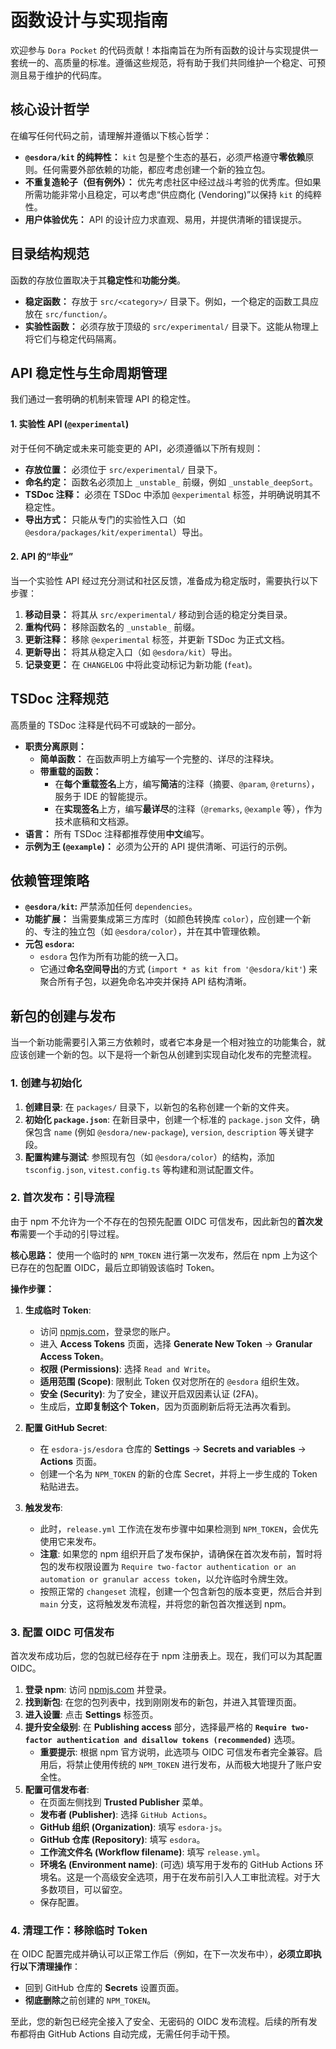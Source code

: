 # 函数设计与实现指南

欢迎参与 `Dora Pocket` 的代码贡献！本指南旨在为所有函数的设计与实现提供一套统一的、高质量的标准。遵循这些规范，将有助于我们共同维护一个稳定、可预测且易于维护的代码库。

## 核心设计哲学

在编写任何代码之前，请理解并遵循以下核心哲学：

- **`@esdora/kit` 的纯粹性：** `kit` 包是整个生态的基石，必须严格遵守**零依赖**原则。任何需要外部依赖的功能，都应考虑创建一个新的独立包。
- **不重复造轮子（但有例外）：** 优先考虑社区中经过战斗考验的优秀库。但如果所需功能非常小且稳定，可以考虑“供应商化 (Vendoring)”以保持 `kit` 的纯粹性。
- **用户体验优先：** API 的设计应力求直观、易用，并提供清晰的错误提示。

## 目录结构规范

函数的存放位置取决于其**稳定性**和**功能分类**。

- **稳定函数：** 存放于 `src/<category>/` 目录下。例如，一个稳定的函数工具应放在 `src/function/`。
- **实验性函数：** 必须存放于顶级的 `src/experimental/` 目录下。这能从物理上将它们与稳定代码隔离。

## API 稳定性与生命周期管理

我们通过一套明确的机制来管理 API 的稳定性。

#### 1. 实验性 API (`@experimental`)

对于任何不确定或未来可能变更的 API，必须遵循以下所有规则：

- **存放位置：** 必须位于 `src/experimental/` 目录下。
- **命名约定：** 函数名必须加上 `_unstable_` 前缀，例如 `_unstable_deepSort`。
- **TSDoc 注释：** 必须在 TSDoc 中添加 `@experimental` 标签，并明确说明其不稳定性。
- **导出方式：** 只能从专门的实验性入口（如 `@esdora/packages/kit/experimental`）导出。

#### 2. API 的“毕业”

当一个实验性 API 经过充分测试和社区反馈，准备成为稳定版时，需要执行以下步骤：

1.  **移动目录：** 将其从 `src/experimental/` 移动到合适的稳定分类目录。
2.  **重构代码：** 移除函数名的 `_unstable_` 前缀。
3.  **更新注释：** 移除 `@experimental` 标签，并更新 TSDoc 为正式文档。
4.  **更新导出：** 将其从稳定入口（如 `@esdora/kit`）导出。
5.  **记录变更：** 在 `CHANGELOG` 中将此变动标记为新功能 (`feat`)。

## TSDoc 注释规范

高质量的 TSDoc 注释是代码不可或缺的一部分。

- **职责分离原则：**
  - **简单函数：** 在函数声明上方编写一个完整的、详尽的注释块。
  - **带重载的函数：**
    - 在**每个重载签名**上方，编写**简洁**的注释（摘要、`@param`, `@returns`），服务于 IDE 的智能提示。
    - 在**实现签名**上方，编写**最详尽**的注释（`@remarks`, `@example` 等），作为技术底稿和文档源。
- **语言：** 所有 TSDoc 注释都推荐使用**中文**编写。
- **示例为王 (`@example`)：** 必须为公开的 API 提供清晰、可运行的示例。

## 依赖管理策略

- **`@esdora/kit`:** 严禁添加任何 `dependencies`。
- **功能扩展：** 当需要集成第三方库时（如颜色转换库 `color`），应创建一个新的、专注的独立包（如 `@esdora/color`），并在其中管理依赖。
- **元包 `esdora`:**
  - `esdora` 包作为所有功能的统一入口。
  - 它通过**命名空间导出**的方式 (`import * as kit from '@esdora/kit'`) 来聚合所有子包，以避免命名冲突并保持 API 结构清晰。

## 新包的创建与发布

当一个新功能需要引入第三方依赖时，或者它本身是一个相对独立的功能集合，就应该创建一个新的包。以下是将一个新包从创建到实现自动化发布的完整流程。

### 1. 创建与初始化

1.  **创建目录**: 在 `packages/` 目录下，以新包的名称创建一个新的文件夹。
2.  **初始化 `package.json`**: 在新目录中，创建一个标准的 `package.json` 文件，确保包含 `name` (例如 `@esdora/new-package`), `version`, `description` 等关键字段。
3.  **配置构建与测试**: 参照现有包（如 `@esdora/color`）的结构，添加 `tsconfig.json`, `vitest.config.ts` 等构建和测试配置文件。

### 2. 首次发布：引导流程

由于 npm 不允许为一个不存在的包预先配置 OIDC 可信发布，因此新包的**首次发布**需要一个手动的引导过程。

**核心思路：** 使用一个临时的 `NPM_TOKEN` 进行第一次发布，然后在 npm 上为这个已存在的包配置 OIDC，最后立即销毁该临时 Token。

**操作步骤：**

1.  **生成临时 Token**:
    - 访问 [npmjs.com](https://www.npmjs.com/)，登录您的账户。
    - 进入 **Access Tokens** 页面，选择 **Generate New Token** -> **Granular Access Token**。
    - **权限 (Permissions)**: 选择 `Read and Write`。
    - **适用范围 (Scope)**: 限制此 Token 仅对您所在的 `@esdora` 组织生效。
    - **安全 (Security)**: 为了安全，建议开启双因素认证 (2FA)。
    - 生成后，**立即复制这个 Token**，因为页面刷新后将无法再次看到。

2.  **配置 GitHub Secret**:
    - 在 `esdora-js/esdora` 仓库的 **Settings** -> **Secrets and variables** -> **Actions** 页面。
    - 创建一个名为 `NPM_TOKEN` 的新的仓库 Secret，并将上一步生成的 Token 粘贴进去。

3.  **触发发布**:
    - 此时，`release.yml` 工作流在发布步骤中如果检测到 `NPM_TOKEN`，会优先使用它来发布。
    - **注意**: 如果您的 npm 组织开启了发布保护，请确保在首次发布前，暂时将包的发布权限设置为 `Require two-factor authentication or an automation or granular access token`，以允许临时令牌生效。
    - 按照正常的 `changeset` 流程，创建一个包含新包的版本变更，然后合并到 `main` 分支，这将触发发布流程，并将您的新包首次推送到 npm。

### 3. 配置 OIDC 可信发布

首次发布成功后，您的包就已经存在于 npm 注册表上。现在，我们可以为其配置 OIDC。

1.  **登录 npm**: 访问 [npmjs.com](https://www.npmjs.com/) 并登录。
2.  **找到新包**: 在您的包列表中，找到刚刚发布的新包，并进入其管理页面。
3.  **进入设置**: 点击 **Settings** 标签页。
4.  **提升安全级别**: 在 **Publishing access** 部分，选择最严格的 **`Require two-factor authentication and disallow tokens (recommended)`** 选项。
    - **重要提示**: 根据 npm 官方说明，此选项与 OIDC 可信发布者完全兼容。启用后，将禁止使用传统的 `NPM_TOKEN` 进行发布，从而极大地提升了账户安全性。
5.  **配置可信发布者**:
    - 在页面左侧找到 **Trusted Publisher** 菜单。
    - **发布者 (Publisher)**: 选择 `GitHub Actions`。
    - **GitHub 组织 (Organization)**: 填写 `esdora-js`。
    - **GitHub 仓库 (Repository)**: 填写 `esdora`。
    - **工作流文件名 (Workflow filename)**: 填写 `release.yml`。
    - **环境名 (Environment name)**: (可选) 填写用于发布的 GitHub Actions 环境名。这是一个高级安全选项，用于在发布前引入人工审批流程。对于大多数项目，可以留空。
    - 保存配置。

### 4. 清理工作：移除临时 Token

在 OIDC 配置完成并确认可以正常工作后（例如，在下一次发布中），**必须立即执行以下清理操作**：

- 回到 GitHub 仓库的 **Secrets** 设置页面。
- **彻底删除**之前创建的 `NPM_TOKEN`。

至此，您的新包已经完全接入了安全、无密码的 OIDC 发布流程。后续的所有发布都将由 GitHub Actions 自动完成，无需任何手动干预。
